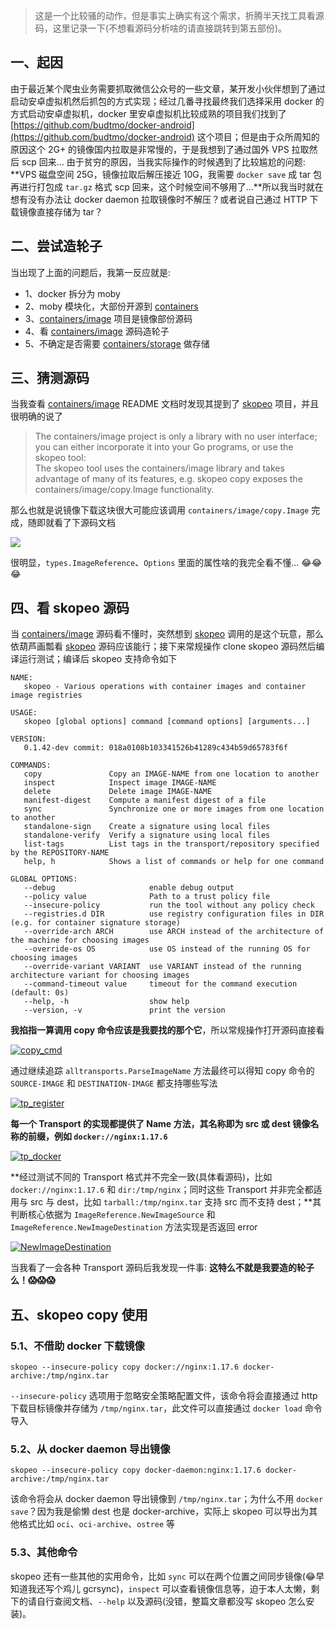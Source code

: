> 这是一个比较骚的动作，但是事实上确实有这个需求，折腾半天找工具看源码，这里记录一下(不想看源码分析啥的请直接跳转到第五部份)。

## [](https://mritd.com/2020/03/31/how-to-download-docker-image-without-docker/#%E4%B8%80%E3%80%81%E8%B5%B7%E5%9B%A0 "一、起因")一、起因[](https://mritd.com/2020/03/31/how-to-download-docker-image-without-docker/#%E4%B8%80%E3%80%81%E8%B5%B7%E5%9B%A0)

由于最近某个爬虫业务需要抓取微信公众号的一些文章，某开发小伙伴想到了通过启动安卓虚拟机然后抓包的方式实现；经过几番寻找最终我们选择采用 docker 的方式启动安卓虚拟机，docker 里安卓虚拟机比较成熟的项目我们找到了 [https://github.com/budtmo/docker-android](https://github.com/budtmo/docker-android) 这个项目；但是由于众所周知的原因这个 2G+ 的镜像国内拉取是非常慢的，于是我想到了通过国外 VPS 拉取然后 scp 回来… 由于贫穷的原因，当我实际操作的时候遇到了比较尴尬的问题: \*\*VPS 磁盘空间 25G，镜像拉取后解压接近 10G，我需要 `docker save` 成 tar 包再进行打包成 `tar.gz` 格式 scp 回来，这个时候空间不够用了…\*\*所以我当时就在想有没有办法让 docker daemon 拉取镜像时不解压？或者说自己通过 HTTP 下载镜像直接存储为 tar？

## [](https://mritd.com/2020/03/31/how-to-download-docker-image-without-docker/#%E4%BA%8C%E3%80%81%E5%B0%9D%E8%AF%95%E9%80%A0%E8%BD%AE%E5%AD%90 "二、尝试造轮子")二、尝试造轮子[](https://mritd.com/2020/03/31/how-to-download-docker-image-without-docker/#%E4%BA%8C%E3%80%81%E5%B0%9D%E8%AF%95%E9%80%A0%E8%BD%AE%E5%AD%90)

当出现了上面的问题后，我第一反应就是:

-   1、docker 拆分为 moby
-   2、moby 模块化，大部份开源到 [containers](https://github.com/containers)
-   3、[containers/image](https://github.com/containers/image) 项目是镜像部份源码
-   4、看 [containers/image](https://github.com/containers/image) 源码造轮子
-   5、不确定是否需要 [containers/storage](https://github.com/containers/storage) 做存储

## [](https://mritd.com/2020/03/31/how-to-download-docker-image-without-docker/#%E4%B8%89%E3%80%81%E7%8C%9C%E6%B5%8B%E6%BA%90%E7%A0%81 "三、猜测源码")三、猜测源码[](https://mritd.com/2020/03/31/how-to-download-docker-image-without-docker/#%E4%B8%89%E3%80%81%E7%8C%9C%E6%B5%8B%E6%BA%90%E7%A0%81)

当我查看 [containers/image](https://github.com/containers/image) README 文档时发现其提到了 [skopeo](https://github.com/containers/skopeo) 项目，并且很明确的说了

> The containers/image project is only a library with no user interface; you can either incorporate it into your Go programs, or use the skopeo tool:  
> The skopeo tool uses the containers/image library and takes advantage of many of its features, e.g. skopeo copy exposes the containers/image/copy.Image functionality.

那么也就是说镜像下载这块很大可能应该调用 `containers/image/copy.Image` 完成，随即就看了下源码文档

[![](https://cdn.oss.link/markdown/tv7iy.png)](https://cdn.oss.link/markdown/tv7iy.png)

很明显，`types.ImageReference`、`Options` 里面的属性啥的我完全看不懂… 😂😂😂

## [](https://mritd.com/2020/03/31/how-to-download-docker-image-without-docker/#%E5%9B%9B%E3%80%81%E7%9C%8B-skopeo-%E6%BA%90%E7%A0%81 "四、看 skopeo 源码")四、看 skopeo 源码[](https://mritd.com/2020/03/31/how-to-download-docker-image-without-docker/#%E5%9B%9B%E3%80%81%E7%9C%8B-skopeo-%E6%BA%90%E7%A0%81)

当 [containers/image](https://github.com/containers/image) 源码看不懂时，突然想到 [skopeo](https://github.com/containers/skopeo) 调用的是这个玩意，那么依葫芦画瓢看 [skopeo](https://github.com/containers/skopeo) 源码应该能行；接下来常规操作 clone skopeo 源码然后编译运行测试；编译后 skopeo 支持命令如下

```
NAME:
   skopeo - Various operations with container images and container image registries

USAGE:
   skopeo [global options] command [command options] [arguments...]

VERSION:
   0.1.42-dev commit: 018a0108b103341526b41289c434b59d65783f6f

COMMANDS:
   copy               Copy an IMAGE-NAME from one location to another
   inspect            Inspect image IMAGE-NAME
   delete             Delete image IMAGE-NAME
   manifest-digest    Compute a manifest digest of a file
   sync               Synchronize one or more images from one location to another
   standalone-sign    Create a signature using local files
   standalone-verify  Verify a signature using local files
   list-tags          List tags in the transport/repository specified by the REPOSITORY-NAME
   help, h            Shows a list of commands or help for one command

GLOBAL OPTIONS:
   --debug                     enable debug output
   --policy value              Path to a trust policy file
   --insecure-policy           run the tool without any policy check
   --registries.d DIR          use registry configuration files in DIR (e.g. for container signature storage)
   --override-arch ARCH        use ARCH instead of the architecture of the machine for choosing images
   --override-os OS            use OS instead of the running OS for choosing images
   --override-variant VARIANT  use VARIANT instead of the running architecture variant for choosing images
   --command-timeout value     timeout for the command execution (default: 0s)
   --help, -h                  show help
   --version, -v               print the version
```

**我掐指一算调用 copy 命令应该是我要找的那个它**，所以常规操作打开源码直接看

[![copy_cmd](https://cdn.oss.link/markdown/urn3l.png)](https://cdn.oss.link/markdown/urn3l.png "copy_cmd")

通过继续追踪 `alltransports.ParseImageName` 方法最终可以得知 copy 命令的 `SOURCE-IMAGE` 和 `DESTINATION-IMAGE` 都支持哪些写法

[![tp_register](https://cdn.oss.link/markdown/ush4t.png)](https://cdn.oss.link/markdown/ush4t.png "tp_register")

**每一个 Transport 的实现都提供了 Name 方法，其名称即为 src 或 dest 镜像名称的前缀，例如 `docker://nginx:1.17.6`**

[![tp_docker](https://cdn.oss.link/markdown/7fpap.png)](https://cdn.oss.link/markdown/7fpap.png "tp_docker")

**经过测试不同的 Transport 格式并不完全一致(具体看源码)，比如 `docker://nginx:1.17.6` 和 `dir:/tmp/nginx`；同时这些 Transport 并非完全都适用与 src 与 dest，比如 `tarball:/tmp/nginx.tar` 支持 src 而不支持 dest；**其判断核心依据为 `ImageReference.NewImageSource` 和 `ImageReference.NewImageDestination` 方法实现是否返回 error

[![NewImageDestination](https://cdn.oss.link/markdown/jb087.png)](https://cdn.oss.link/markdown/jb087.png "NewImageDestination")

当我看了一会各种 Transport 源码后我发现一件事: **这特么不就是我要造的轮子么！😱😱😱**

## [](https://mritd.com/2020/03/31/how-to-download-docker-image-without-docker/#%E4%BA%94%E3%80%81skopeo-copy-%E4%BD%BF%E7%94%A8 "五、skopeo copy 使用")五、skopeo copy 使用[](https://mritd.com/2020/03/31/how-to-download-docker-image-without-docker/#%E4%BA%94%E3%80%81skopeo-copy-%E4%BD%BF%E7%94%A8)

### [](https://mritd.com/2020/03/31/how-to-download-docker-image-without-docker/#5-1%E3%80%81%E4%B8%8D%E5%80%9F%E5%8A%A9-docker-%E4%B8%8B%E8%BD%BD%E9%95%9C%E5%83%8F "5.1、不借助 docker 下载镜像")5.1、不借助 docker 下载镜像[](https://mritd.com/2020/03/31/how-to-download-docker-image-without-docker/#5-1%E3%80%81%E4%B8%8D%E5%80%9F%E5%8A%A9-docker-%E4%B8%8B%E8%BD%BD%E9%95%9C%E5%83%8F)

```
skopeo --insecure-policy copy docker://nginx:1.17.6 docker-archive:/tmp/nginx.tar
```

`--insecure-policy` 选项用于忽略安全策略配置文件，该命令将会直接通过 http 下载目标镜像并存储为 `/tmp/nginx.tar`，此文件可以直接通过 `docker load` 命令导入

### [](https://mritd.com/2020/03/31/how-to-download-docker-image-without-docker/#5-2%E3%80%81%E4%BB%8E-docker-daemon-%E5%AF%BC%E5%87%BA%E9%95%9C%E5%83%8F "5.2、从 docker daemon 导出镜像")5.2、从 docker daemon 导出镜像[](https://mritd.com/2020/03/31/how-to-download-docker-image-without-docker/#5-2%E3%80%81%E4%BB%8E-docker-daemon-%E5%AF%BC%E5%87%BA%E9%95%9C%E5%83%8F)

```
skopeo --insecure-policy copy docker-daemon:nginx:1.17.6 docker-archive:/tmp/nginx.tar
```

该命令将会从 docker daemon 导出镜像到 `/tmp/nginx.tar`；为什么不用 `docker save`？因为我是偷懒 dest 也是 docker-archive，实际上 skopeo 可以导出为其他格式比如 `oci`、`oci-archive`、`ostree` 等

### [](https://mritd.com/2020/03/31/how-to-download-docker-image-without-docker/#5-3%E3%80%81%E5%85%B6%E4%BB%96%E5%91%BD%E4%BB%A4 "5.3、其他命令")5.3、其他命令[](https://mritd.com/2020/03/31/how-to-download-docker-image-without-docker/#5-3%E3%80%81%E5%85%B6%E4%BB%96%E5%91%BD%E4%BB%A4)

skopeo 还有一些其他的实用命令，比如 `sync` 可以在两个位置之间同步镜像(😂早知道我还写个鸡儿 gcrsync)，`inspect` 可以查看镜像信息等，迫于本人太懒，剩下的请自行查阅文档、`--help` 以及源码(没错，整篇文章都没写 skopeo 怎么安装)。
